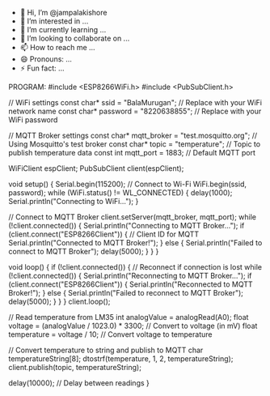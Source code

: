 - 👋 Hi, I’m @jampalakishore
- 👀 I’m interested in ...
- 🌱 I’m currently learning ...
- 💞️ I’m looking to collaborate on ...
- 📫 How to reach me ...
- 😄 Pronouns: ...
- ⚡ Fun fact: ...

<!---
jampalakishore/jampalakishore is a ✨ special ✨ repository because its `README.md` (this file) appears on your GitHub profile.
You can click the Preview link to take a look at your changes.
--->
PROGRAM:
#include <ESP8266WiFi.h>
#include <PubSubClient.h>

// WiFi settings
const char* ssid = "BalaMurugan"; // Replace with your WiFi network name
const char* password = "8220638855"; // Replace with your WiFi password

// MQTT Broker settings
const char* mqtt_broker = "test.mosquitto.org"; // Using Mosquitto's test broker
const char* topic = "temperature"; // Topic to publish temperature data
const int mqtt_port = 1883; // Default MQTT port

WiFiClient espClient;
PubSubClient client(espClient);

void setup() {
  Serial.begin(115200);
  // Connect to Wi-Fi
  WiFi.begin(ssid, password);
  while (WiFi.status() != WL_CONNECTED) {
    delay(1000);
    Serial.println("Connecting to WiFi...");
  }
 
  // Connect to MQTT Broker
  client.setServer(mqtt_broker, mqtt_port);
  while (!client.connected()) {
    Serial.println("Connecting to MQTT Broker...");
    if (client.connect("ESP8266Client")) { // Client ID for MQTT
      Serial.println("Connected to MQTT Broker!");
    } else {
      Serial.println("Failed to connect to MQTT Broker");
      delay(5000);
    }
  }
}

void loop() {
  if (!client.connected()) {
    // Reconnect if connection is lost
    while (!client.connected()) {
      Serial.println("Reconnecting to MQTT Broker...");
      if (client.connect("ESP8266Client")) {
        Serial.println("Reconnected to MQTT Broker!");
      } else {
        Serial.println("Failed to reconnect to MQTT Broker");
        delay(5000);
      }
    }
  }
  client.loop();
 
  // Read temperature from LM35
  int analogValue = analogRead(A0);
  float voltage = (analogValue / 1023.0) * 3300; // Convert to voltage (in mV)
  float temperature = voltage / 10; // Convert voltage to temperature
 
  // Convert temperature to string and publish to MQTT
  char temperatureString[8];
  dtostrf(temperature, 1, 2, temperatureString);
  client.publish(topic, temperatureString);
 
  delay(10000); // Delay between readings
}

